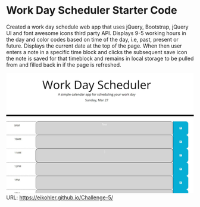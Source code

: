 # Work Day Scheduler Starter Code
Created a work day schedule web app that uses jQuery, Bootstrap, jQuery UI and font awesome
icons third party API.
Displays 9-5 working hours in the day and color codes based on time of the day, i.e, past,
present or future. Displays the current date at the top of the page.
When then user enters a note in a specific time block and clicks the subsequent save icon
the note is saved for that timeblock and remains in local storage to be pulled from and
filled back in if the page is refreshed.

![Screen Shot](screenshot.JPG?raw=true "Screen Shot")
URL: https://eikohler.github.io/Challenge-5/
